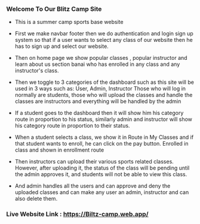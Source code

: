 ### Welcome To Our Blitz Camp Site 


- This is a summer camp sports base website

- First we make navbar footer then we do authentication and login sign up system so that if a user wants to select any class of our website then he has to sign up and select our website.

- Then on home page we show popular classes , popular instructor and learn about us section banai who has enrolled in any class and any instructor's class.

- Then we toggle to 3 categories of the dashboard such as this site will be used in 3 ways such as: User, Admin, Instructor Those who will log in normally are students, those who will upload the classes and handle the classes are instructors and everything will be handled by the admin

- If a student goes to the dashboard then it will show him his category route in proportion to his status, similarly admin and instructor will show his category route in proportion to their status.

- When a student selects a class, we show it in Route in My Classes and if that student wants to enroll, he can click on the pay button. Enrolled in class and shown in enrollment route

- Then instructors can upload their various sports related classes. However, after uploading it, the status of the class will be pending until the admin approves it, and students will not be able to view this class.

- And admin handles all the users and can approve and deny the uploaded classes and can make any user an admin, instructor and can also delete them.


### Live Website Link : https://Biltz-camp.web.app/